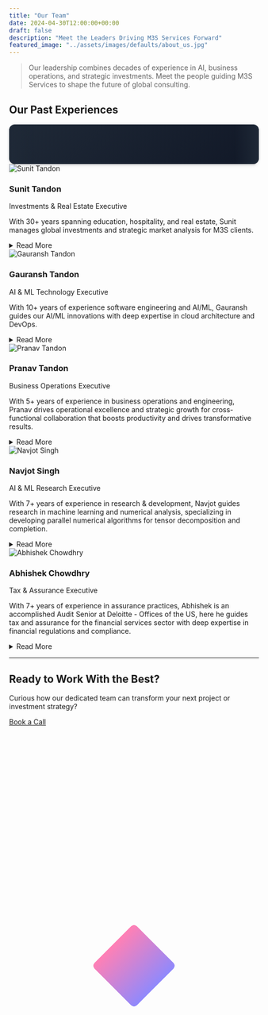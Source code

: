 ```yaml
---
title: "Our Team"
date: 2024-04-30T12:00:00+00:00
draft: false
description: "Meet the Leaders Driving M3S Services Forward"
featured_image: "../assets/images/defaults/about_us.jpg"
---
```


> Our leadership combines decades of experience in AI, business operations, and strategic investments. Meet the people guiding M3S Services to shape the future of global consulting.
<style>
      :root {
        /* Default fallback values */
        --content-width: 1000px;
        --duration: 20s;
      }

      /* ----- MARQUEE & COMPANY LOGO STYLES ----- */
      #marqueeContainer {
        position: relative;
        overflow: hidden;
        width: 100%;
        background: linear-gradient(135deg, #1f2937 0%, #111827 100%);
        border-radius: 0.75rem;
        padding: 1.25rem 0;
        box-shadow: 0 4px 6px -1px rgba(0, 0, 0, 0.1),
          0 2px 4px -1px rgba(0, 0, 0, 0.06);
      }

      /* The marqueeContent holds a single set of logos */
      #marqueeContent {
        display: inline-flex;
        align-items: center;
        white-space: nowrap;
        /* Animate from off-screen right to off-screen left */
        animation: slide var(--duration) linear infinite;
      }

      /* Keyframes: start with logos completely off the right edge (100%)
         and move to completely off the left edge (–[total content width]). */
      @keyframes slide {
        0% {
          transform: translateX(100%);
        }
        100% {
          transform: translateX(calc(-1 * var(--content-width)));
        }
      }

      .logo-link {
        margin-right: 3rem;
        flex-shrink: 0;
        opacity: 0.8;
        transition: transform 0.2s ease, opacity 0.2s ease;
      }

      .logo-link:hover {
        opacity: 1;
        transform: scale(1.05);
      }

      .logo-img {
        height: 40px;
        width: auto;
        object-fit: contain;
        filter: brightness(0.8) contrast(1.1);
        transition: filter 0.2s ease;
      }

      .logo-img:hover {
        filter: brightness(1) contrast(1.2);
      }

      /* Fade edges for a smoother visual effect */
      #marqueeContainer::before,
      #marqueeContainer::after {
        content: '';
        position: absolute;
        top: 0;
        width: 50px;
        height: 100%;
        z-index: 2;
      }

      #marqueeContainer::before {
        left: 0;
        background: linear-gradient(to right, #1f2937, transparent);
      }

      #marqueeContainer::after {
        right: 0;
        background: linear-gradient(to left, #1f2937, transparent);
      }

      /* Pause animation on hover */
      #marqueeContainer:hover #marqueeContent {
        animation-play-state: paused;
      }
</style>

<section class="bg-gray-50 py-8 sm:py-12">
  <div class="max-w-7xl mx-auto px-4 text-center">
    <h2 class="text-2xl font-bold text-gray-400 mb-6">Our Past Experiences</h2>
    <div id="marqueeContainer">
      <div id="marqueeContent">
        <!-- Single set of logos -->
        <a href="https://www.servicenow.com" target="_blank" rel="noopener" class="logo-link">
          <img 
            src="https://pub-63c6a647b6f740e885a4d0b9305248e3.r2.dev/defaults/servicenow.png" 
            alt="ServiceNow" 
            class="logo-img" loading="lazy">
        </a>
        <a href="https://www2.deloitte.com" target="_blank" rel="noopener" class="logo-link">
          <img 
            src="https://pub-63c6a647b6f740e885a4d0b9305248e3.r2.dev/defaults/deloitte.png" 
            alt="Deloitte" 
            class="logo-img" loading="lazy">
        </a>
        <a href="https://www.xneelo.com" target="_blank" rel="noopener" class="logo-link">
          <img 
            src="https://pub-63c6a647b6f740e885a4d0b9305248e3.r2.dev/defaults/xneelo.png" 
            alt="Xneelo" 
            class="logo-img" loading="lazy">
        </a>
        <a href="https://www.ebhorsmanandson.com" target="_blank" rel="noopener" class="logo-link">
          <img 
            src="https://pub-63c6a647b6f740e885a4d0b9305248e3.r2.dev/defaults/ebhorsman.png" 
            alt="E.B. Horsman &amp; Son" 
            class="logo-img" loading="lazy">
        </a>
        <a href="https://www.lbl.gov" target="_blank" rel="noopener" class="logo-link">
          <img 
            src="https://pub-63c6a647b6f740e885a4d0b9305248e3.r2.dev/defaults/berkeley.jpg" 
            alt="Berkley Labs" 
            class="logo-img" loading="lazy">
        </a>
        <a href="https://www.ornl.gov" target="_blank" rel="noopener" class="logo-link">
          <img 
            src="https://pub-63c6a647b6f740e885a4d0b9305248e3.r2.dev/defaults/ornl.png" 
            alt="Oak Ridge National Laboratory" 
            class="logo-img" loading="lazy">
        </a>
        <a href="https://www.cam.ac.uk" target="_blank" rel="noopener" class="logo-link">
          <img 
            src="https://pub-63c6a647b6f740e885a4d0b9305248e3.r2.dev/defaults/ucam.png" 
            alt="University of Cambridge" 
            class="logo-img" loading="lazy">
        </a>
        <a href="https://illinois.edu" target="_blank" rel="noopener" class="logo-link">
          <img 
            src="https://pub-63c6a647b6f740e885a4d0b9305248e3.r2.dev/defaults/uiuc.png" 
            alt="University of Illinois at Urbana-Champaign" 
            class="logo-img" loading="lazy">
        </a>
        <a href="https://www.ubc.ca" target="_blank" rel="noopener" class="logo-link">
          <img 
            src="https://pub-63c6a647b6f740e885a4d0b9305248e3.r2.dev/defaults/ubc.png" 
            alt="University of British Columbia" 
            class="logo-img" loading="lazy">
        </a>
        <a href="https://www.dtu.ac.in" target="_blank" rel="noopener" class="logo-link">
          <img 
            src="https://pub-63c6a647b6f740e885a4d0b9305248e3.r2.dev/defaults/dtu.png" 
            alt="Delhi Technical University" 
            class="logo-img" loading="lazy">
        </a>
        <a href="https://www.du.ac.in" target="_blank" rel="noopener" class="logo-link">
          <img 
            src="https://pub-63c6a647b6f740e885a4d0b9305248e3.r2.dev/defaults/du.png" 
            alt="Delhi University" 
            class="logo-img" loading="lazy">
        </a>
      </div>
    </div>
  </div>
</section>


<style>
/* Diamond shape behind each photo */
.diamond-wrapper {
  position: absolute;
  width: 120px;
  height: 120px;
  /* Create a diamond by rotating a square */
  transform: rotate(45deg);
  /* Use a brand gradient or solid color */
  background: linear-gradient(to right, #ff80b5, #9089fc);
  top: 50%;
  left: 50%;
  transform: translate(-50%, -50%) rotate(45deg);
  z-index: -1;
  border-radius: 8px; /* optional rounding for corners */
}

/* For the detail toggles: smooth open/close */
.details-content {
  max-height: 0;
  overflow: hidden;
  transition: max-height 0.3s ease;
}
</style>

<div class="space-y-12 mt-8">
  <!-- 1) Gauransh Tandon -->
  <div class="md:flex md:items-center md:space-x-6 bg-gray-900 rounded-lg p-6 hover:shadow-xl transition-shadow relative">
    <!-- Photo & Diamond -->
    <div class="relative mb-4 md:mb-0 w-32 h-32 mx-auto md:mx-0">
      <div class="diamond-wrapper"></div>
      <img 
        src="https://pub-63c6a647b6f740e885a4d0b9305248e3.r2.dev/defaults/sunit.jpg"
        alt="Sunit Tandon"
        class="rounded-full w-32 h-32 object-cover"
      />
    </div>
    <!-- Text/Bio -->
    <div class="flex-1 text-center md:text-left">
      <h3 class="text-2xl font-bold text-white">Sunit Tandon</h3>
      <p class="text-md text-pink-400 font-semibold">Investments & Real Estate Executive</p>
      <p class="mt-2 text-gray-300">
        With 30+ years spanning education, hospitality, and real estate, Sunit manages global investments and strategic market analysis for M3S clients.
      </p>
      <!-- Read More Toggle -->
      <details class="mt-3 animate-details">
        <summary class="text-pink-400 cursor-pointer font-medium hover:underline">
          Read More
        </summary>
        <div class="details-content mt-2 text-gray-400 text-sm">
          <p>
            Sunit’s track record includes large-scale hospitality ventures, real estate investment firms, and education administration. His robust planning and stakeholder management expertise guide M3S in building resilient, diversified portfolios for long-term success. Sunit holds a Bachelor's and Master's in Economics from the Delhi University (DU) and a Master's in Business Administration (MBA) from the Institute of Management Technology, Ghaziabad.
          </p>
        </div>
      </details>
    </div>
  </div>

  <div class="md:flex md:items-center md:space-x-6 bg-gray-900 rounded-lg p-6 hover:shadow-xl transition-shadow relative">
    <!-- Photo & Diamond -->
    <div class="relative mb-4 md:mb-0 w-32 h-32 mx-auto md:mx-0">
      <div class="diamond-wrapper"></div>
      <img 
        src="https://pub-63c6a647b6f740e885a4d0b9305248e3.r2.dev/defaults/gauransh.jpg" 
        alt="Gauransh Tandon" 
        class="rounded-full w-32 h-32 object-cover"
      />
    </div>
    <!-- Text/Bio -->
    <div class="flex-1 text-center md:text-left">
      <h3 class="text-2xl font-bold text-white">Gauransh Tandon</h3>
      <p class="text-md text-pink-400 font-semibold">AI & ML Technology Executive</p>
      <p class="mt-2 text-gray-300">
        With 10+ years of experience software engineering and AI/ML, Gauransh guides our AI/ML innovations with deep expertise in cloud architecture and DevOps.
      </p>
      <!-- Read More Toggle -->
      <details class="mt-3 animate-details">
        <summary class="text-pink-400 cursor-pointer font-medium hover:underline">
          Read More
        </summary>
        <div class="details-content mt-2 text-gray-400 text-sm">
          <p>
            Gauransh was a founding member of ServiceNow's AI team and helped build them large-scale machine learning solutions in Python. He also had a research stint at the University of Cambridge. He actively mentors junior engineers and ensures real-world AI applications stay at the heart of M3S’s services. Gauransh holds a Bachelor's in Science majoring in Computer Science, Mathematics and Economics  from the University of Illinois at Urbana-Champaign (UIUC).
          </p>
        </div>
      </details>
    </div>
  </div>

  <!-- 2) Pranav Tandon -->
  <div class="md:flex md:items-center md:space-x-6 bg-gray-900 rounded-lg p-6 hover:shadow-xl transition-shadow relative">
    <!-- Photo & Diamond -->
    <div class="relative mb-4 md:mb-0 w-32 h-32 mx-auto md:mx-0">
      <div class="diamond-wrapper"></div>
      <img 
        src="https://pub-63c6a647b6f740e885a4d0b9305248e3.r2.dev/defaults/pranav.jpg"
        alt="Pranav Tandon"
        class="rounded-full w-32 h-32 object-cover"
      />
    </div>
    <!-- Text/Bio -->
    <div class="flex-1 text-center md:text-left">
      <h3 class="text-2xl font-bold text-white">Pranav Tandon</h3>
      <p class="text-md text-pink-400 font-semibold">Business Operations Executive</p>
      <p class="mt-2 text-gray-300">
        With 5+ years of experience in business operations and engineering, Pranav drives operational excellence and strategic growth for cross-functional collaboration that boosts productivity and drives transformative results.
      </p>
      <!-- Read More Toggle -->
      <details class="mt-3 animate-details">
        <summary class="text-pink-400 cursor-pointer font-medium hover:underline">
          Read More
        </summary>
        <div class="details-content mt-2 text-gray-400 text-sm">
          <p>
            Having led SaaS projects and contributed to data-driven solutions, Pranav ensures that M3S’s services align with client needs and market trends. With experience spanning AI drug discovery, SaaS development, and bioinformatics, Pranav brings a multidisciplinary approach to M3S. Pranav's expertise in data analytics and visualization ensures M3S delivers cutting-edge, data-driven solutions tailored to each client's unique needs. Pranav holds a Bachelor's of Applied Science in Biotechnology and Computer Science from the University of British Columbia (UBC).
          </p>
        </div>
      </details>
    </div>
  </div>  

  
<div class="md:flex md:items-center md:space-x-6 bg-gray-900 rounded-lg p-6 hover:shadow-xl transition-shadow relative">
  <!-- Photo & Diamond -->
  <div class="relative mb-4 md:mb-0 w-32 h-32 mx-auto md:mx-0">
    <div class="diamond-wrapper"></div>
    <!-- Replace with Navjot's photo -->
    <img 
      src="https://pub-63c6a647b6f740e885a4d0b9305248e3.r2.dev/defaults/navjot.png"
      alt="Navjot Singh"
      class="rounded-full w-32 h-32 object-cover"
    />
  </div>
  <!-- Text/Bio -->
  <div class="flex-1 text-center md:text-left">
    <h3 class="text-2xl font-bold text-white">Navjot Singh</h3>
    <p class="text-md text-pink-400 font-semibold">AI & ML Research Executive</p>
    <p class="mt-2 text-gray-300">
      With 7+ years of experience in research & development, Navjot guides research in machine learning and numerical analysis, specializing in developing parallel numerical algorithms for tensor decomposition and completion.
    </p>
    <!-- Read More Toggle -->
    <details class="mt-3 animate-details">
      <summary class="text-pink-400 cursor-pointer font-medium hover:underline">
        Read More
      </summary>
      <div class="details-content mt-2 text-gray-400 text-sm">
        <p>
          Navjot has extensive experience as a Researcher at UIUC/Berkeley Labs and Oak Ridge National Laboratory, focusing on scalable tensor completion algorithms. His research includes publications on tensor decomposition methods,  distributed-memory tensor completion and scalable tensor completion algorithms for link prediction in Knowledge Graphs. Navjot holds a PhD in Computer Science from UIUC and a Bachelor's in Mathematics and Computing from Delhi College of Engineering.
        </p>
      </div>
    </details>
  </div>
</div>

<div class="md:flex md:items-center md:space-x-6 bg-gray-900 rounded-lg p-6 hover:shadow-xl transition-shadow relative">
  <!-- Photo & Diamond -->
  <div class="relative mb-4 md:mb-0 w-32 h-32 mx-auto md:mx-0">
    <div class="diamond-wrapper"></div>
    <!-- Replace with Abhishek's photo -->
    <img 
      src="https://pub-63c6a647b6f740e885a4d0b9305248e3.r2.dev/defaults/abhishek.jpeg"
      alt="Abhishek Chowdhry"
      class="rounded-full w-32 h-32 object-cover"
    />
  </div>
  <!-- Text/Bio -->
  <div class="flex-1 text-center md:text-left">
    <h3 class="text-2xl font-bold text-white">Abhishek Chowdhry</h3>
    <p class="text-md text-pink-400 font-semibold">Tax & Assurance Executive</p>
    <p class="mt-2 text-gray-300">
      With 7+ years of experience in assurance practices, Abhishek is an accomplished Audit Senior at Deloitte - Offices of the US, here he guides tax and assurance for the financial services sector with deep expertise in financial regulations and compliance.
    </p>
    <!-- Read More Toggle -->
    <details class="mt-3 animate-details">
      <summary class="text-pink-400 cursor-pointer font-medium hover:underline">
        Read More
      </summary>
      <div class="details-content mt-2 text-gray-400 text-sm">
        <p>
          Abhishek’s tenure at Deloitte and S.R. Batliboi & Associates LLP has equipped him with extensive experience in audit and assurance for the financial services sector. Notably, he cleared the Chartered Accountant exams in his first attempt, showcasing his exceptional dedication and aptitude. His ability to foster meaningful discussions and his observant nature make him a valuable asset in professional settings. Abhishek holds a Bachelor's in Commerce from the Delhi University (DU).
        </p>
      </div>
    </details>
  </div>
</div>
</div>

---

<section class="bg-gray-900 py-12">
<h2 class="text-4xl font-bold text-white text-center mb-8">Ready to Work With the Best?</h2>
<div class="mt-12 text-center">
  <p class="text-lg text-gray-300 mb-6">
    Curious how our dedicated team can transform your next project or investment strategy?
  </p>
  <a
    href="https://cal.com/m3sservices/30min?month=2025-01&date=2025-01-27"
    target="_blank"
    rel="noopener"
    class="inline-block rounded-md bg-gradient-to-r from-pink-500 to-purple-500 px-6 py-3 text-sm font-semibold text-white transition hover:from-purple-500 hover:to-pink-500 focus-visible:outline-none focus-visible:ring-2 focus-visible:ring-pink-500 focus-visible:ring-offset-2"
  >
    Book a Call
  </a>
</div>
</section>

<script>
// Animate <details> expansions
document.addEventListener('DOMContentLoaded', () => {
  document.querySelectorAll('.animate-details').forEach(details => {
    const content = details.querySelector('.details-content');
    if (details.hasAttribute('open')) {
      content.style.maxHeight = content.scrollHeight + 'px';
    }
    details.addEventListener('toggle', () => {
      if (details.open) {
        content.style.maxHeight = content.scrollHeight + 'px';
      } else {
        content.style.maxHeight = 0;
      }
    });
  });
});
</script>
